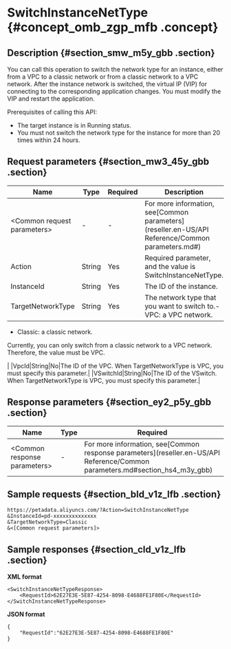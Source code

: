 # SwitchInstanceNetType {#concept_omb_zgp_mfb .concept}

## Description {#section_smw_m5y_gbb .section}

You can call this operation to switch the network type for an instance, either from a VPC to a classic network or from a classic network to a VPC network. After the instance network is switched, the virtual IP \(VIP\) for connecting to the corresponding application changes. You must modify the VIP and restart the application.

Prerequisites of calling this API:

-   The target instance is in Running status.
-   You must not switch the network type for the instance for more than 20 times within 24 hours.

## Request parameters {#section_mw3_45y_gbb .section}

|Name|Type|Required|Description|
|----|----|--------|-----------|
|<Common request parameters\>|-|-|For more information, see[Common parameters](reseller.en-US/API Reference/Common parameters.md#)|
|Action|String|Yes|Required parameter, and the value is SwitchInstanceNetType.|
|InstanceId|String|Yes|The ID of the instance.|
|TargetNetworkType|String|Yes|The network type that you want to switch to.-   VPC: a VPC network.
-   Classic: a classic network.

Currently, you can only switch from a classic network to a VPC network. Therefore, the value must be VPC.

|
|VpcId|String|No|The ID of the VPC. When TargetNetworkType is VPC, you must specify this parameter.|
|VSwitchId|String|No|The ID of the VSwitch. When TargetNetworkType is VPC, you must specify this parameter.|

## Response parameters {#section_ey2_p5y_gbb .section}

|Name|Type|Required|
|----|----|--------|
|<Common response parameters\>|-|For more information, see[Common response parameters](reseller.en-US/API Reference/Common parameters.md#section_hs4_m3y_gbb)|

## Sample requests {#section_bld_v1z_lfb .section}

```
https://petadata.aliyuncs.com/?Action=SwitchInstanceNetType
&InstanceId=pd-xxxxxxxxxxxxxx
&TargetNetworkType=Classic
&<[Common request parameters]>
```

## Sample responses {#section_cld_v1z_lfb .section}

**XML format**

```
<SwitchInstanceNetTypeResponse>  
    <RequestId>62E27E3E-5E87-4254-8098-E4688FE1F80E</RequestId>
</SwitchInstanceNetTypeResponse>
```

**JSON format**

```
{
    "RequestId":"62E27E3E-5E87-4254-8098-E4688FE1F80E"
}
```


